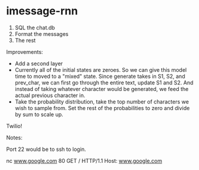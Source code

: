 # imessage-rnn

1. SQL the chat.db
2. Format the messages
3. The rest

Improvements:
* Add a second layer
* Currently all of the initial states are zeroes. So we can give this model time to moved to a "mixed" state. Since generate takes in S1, S2, and prev_char, we can first go through the entire text, update S1 and S2. And instead of taking whatever character would be generated, we feed the actual previous character in.
* Take the probability distribution, take the top number of characters we wish to sample from. Set the rest of the probabilities to zero and divide by sum to scale up.

Twilio!


Notes:

Port 22 would be to ssh to login.

nc www.google.com 80
GET / HTTP/1.1
Host: www.google.com
